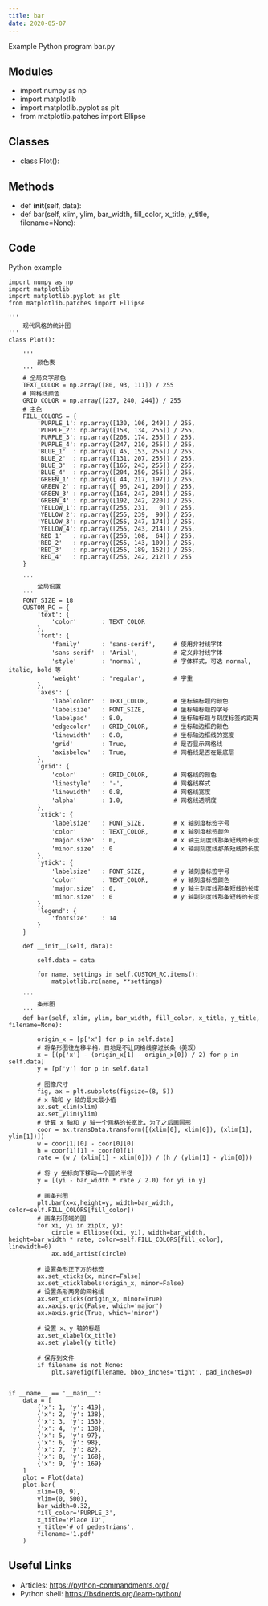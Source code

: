 ```yaml
---
title: bar
date: 2020-05-07
---
```

Example Python program bar.py

## Modules

* import numpy as np
* import matplotlib
* import matplotlib.pyplot as plt
* from matplotlib.patches import Ellipse

## Classes

* class Plot():

## Methods

* def __init__(self, data):
* def bar(self, xlim, ylim, bar_width, fill_color, x_title, y_title, filename=None):

## Code

Python example

    import numpy as np
    import matplotlib
    import matplotlib.pyplot as plt
    from matplotlib.patches import Ellipse
    
    '''
        现代风格的统计图
    '''
    class Plot():
    
        '''
            颜色表
        '''
        # 全局文字颜色
        TEXT_COLOR = np.array([80, 93, 111]) / 255
        # 网格线颜色
        GRID_COLOR = np.array([237, 240, 244]) / 255
        # 主色
        FILL_COLORS = {
            'PURPLE_1': np.array([130, 106, 249]) / 255,
            'PURPLE_2': np.array([158, 134, 255]) / 255,
            'PURPLE_3': np.array([208, 174, 255]) / 255,
            'PURPLE_4': np.array([247, 210, 255]) / 255,
            'BLUE_1'  : np.array([ 45, 153, 255]) / 255,
            'BLUE_2'  : np.array([131, 207, 255]) / 255,
            'BLUE_3'  : np.array([165, 243, 255]) / 255,
            'BLUE_4'  : np.array([204, 250, 255]) / 255,
            'GREEN_1' : np.array([ 44, 217, 197]) / 255,
            'GREEN_2' : np.array([ 96, 241, 200]) / 255,
            'GREEN_3' : np.array([164, 247, 204]) / 255,
            'GREEN_4' : np.array([192, 242, 220]) / 255,
            'YELLOW_1': np.array([255, 231,   0]) / 255,
            'YELLOW_2': np.array([255, 239,  90]) / 255,
            'YELLOW_3': np.array([255, 247, 174]) / 255,
            'YELLOW_4': np.array([255, 243, 214]) / 255,
            'RED_1'   : np.array([255, 108,  64]) / 255,
            'RED_2'   : np.array([255, 143, 109]) / 255,
            'RED_3'   : np.array([255, 189, 152]) / 255,
            'RED_4'   : np.array([255, 242, 212]) / 255
        }
    
        '''
            全局设置
        '''
        FONT_SIZE = 18
        CUSTOM_RC = {
            'text': {
                'color'       : TEXT_COLOR
            },
            'font': {
                'family'      : 'sans-serif',     # 使用非衬线字体
                'sans-serif'  : 'Arial',          # 定义非衬线字体
                'style'       : 'normal',         # 字体样式，可选 normal, italic, bold 等
                'weight'      : 'regular',        # 字重
            },
            'axes': {
                'labelcolor'  : TEXT_COLOR,       # 坐标轴标题的颜色
                'labelsize'   : FONT_SIZE,        # 坐标轴标题的字号
                'labelpad'    : 8.0,              # 坐标轴标题与刻度标签的距离
                'edgecolor'   : GRID_COLOR,       # 坐标轴边框的颜色
                'linewidth'   : 0.8,              # 坐标轴边框线的宽度
                'grid'        : True,             # 是否显示网格线
                'axisbelow'   : True,             # 网格线是否在最底层
            },
            'grid': {
                'color'       : GRID_COLOR,       # 网格线的颜色
                'linestyle'   : '-',              # 网格线样式
                'linewidth'   : 0.8,              # 网格线宽度
                'alpha'       : 1.0,              # 网格线透明度
            },
            'xtick': {
                'labelsize'   : FONT_SIZE,        # x 轴刻度标签字号
                'color'       : TEXT_COLOR,       # x 轴刻度标签颜色
                'major.size'  : 0,                # x 轴主刻度线那条短线的长度
                'minor.size'  : 0                 # x 轴副刻度线那条短线的长度
            },
            'ytick': {
                'labelsize'   : FONT_SIZE,        # y 轴刻度标签字号
                'color'       : TEXT_COLOR,       # y 轴刻度标签颜色
                'major.size'  : 0,                # y 轴主刻度线那条短线的长度
                'minor.size'  : 0                 # y 轴副刻度线那条短线的长度
            },
            'legend': {
                'fontsize'    : 14
            }
        }
    
        def __init__(self, data):
    
            self.data = data
    
            for name, settings in self.CUSTOM_RC.items():
                matplotlib.rc(name, **settings)
    
        '''
            条形图
        '''
        def bar(self, xlim, ylim, bar_width, fill_color, x_title, y_title, filename=None):
    
            origin_x = [p['x'] for p in self.data]
            # 将条形图往左移半格，目地是不让网格线穿过长条（美观）
            x = [(p['x'] - (origin_x[1] - origin_x[0]) / 2) for p in self.data]
            y = [p['y'] for p in self.data]
    
            # 图像尺寸
            fig, ax = plt.subplots(figsize=(8, 5))
            # x 轴和 y 轴的最大最小值
            ax.set_xlim(xlim)
            ax.set_ylim(ylim)
            # 计算 x 轴和 y 轴一个网格的长宽比，为了之后画圆形
            coor = ax.transData.transform([(xlim[0], xlim[0]), (xlim[1], ylim[1])])
            w = coor[1][0] - coor[0][0]
            h = coor[1][1] - coor[0][1]
            rate = (w / (xlim[1] - xlim[0])) / (h / (ylim[1] - ylim[0]))
    
            # 将 y 坐标向下移动一个圆的半径
            y = [(yi - bar_width * rate / 2.0) for yi in y]
    
            # 画条形图
            plt.bar(x=x,height=y, width=bar_width, color=self.FILL_COLORS[fill_color])
            # 画条形顶端的圆
            for xi, yi in zip(x, y):
                circle = Ellipse((xi, yi), width=bar_width, height=bar_width * rate, color=self.FILL_COLORS[fill_color], linewidth=0)
                ax.add_artist(circle)
    
            # 设置条形正下方的标签
            ax.set_xticks(x, minor=False)
            ax.set_xticklabels(origin_x, minor=False)
            # 设置条形两旁的网格线
            ax.set_xticks(origin_x, minor=True)
            ax.xaxis.grid(False, which='major')
            ax.xaxis.grid(True, which='minor')
    
            # 设置 x、y 轴的标题
            ax.set_xlabel(x_title)
            ax.set_ylabel(y_title)
    
            # 保存到文件
            if filename is not None:
                plt.savefig(filename, bbox_inches='tight', pad_inches=0)
    
    
    if __name__ == '__main__':
        data = [
            {'x': 1, 'y': 419},
            {'x': 2, 'y': 138},
            {'x': 3, 'y': 153},
            {'x': 4, 'y': 138},
            {'x': 5, 'y': 97},
            {'x': 6, 'y': 98},
            {'x': 7, 'y': 82},
            {'x': 8, 'y': 168},
            {'x': 9, 'y': 169}
        ]
        plot = Plot(data)
        plot.bar(
            xlim=(0, 9),
            ylim=(0, 500),
            bar_width=0.32,
            fill_color='PURPLE_3',
            x_title='Place ID',
            y_title='# of pedestrians',
            filename='1.pdf'
        )

## Useful Links

- Articles: https://python-commandments.org/
- Python shell: https://bsdnerds.org/learn-python/

